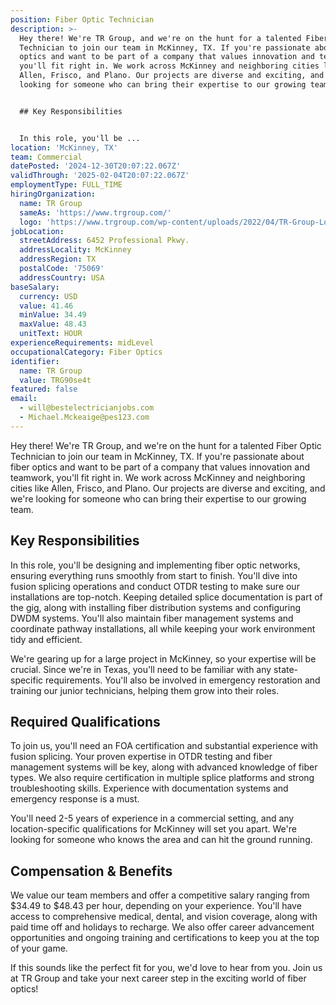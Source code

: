 ```yaml
---
position: Fiber Optic Technician
description: >-
  Hey there! We're TR Group, and we're on the hunt for a talented Fiber Optic
  Technician to join our team in McKinney, TX. If you're passionate about fiber
  optics and want to be part of a company that values innovation and teamwork,
  you'll fit right in. We work across McKinney and neighboring cities like
  Allen, Frisco, and Plano. Our projects are diverse and exciting, and we're
  looking for someone who can bring their expertise to our growing team.


  ## Key Responsibilities


  In this role, you'll be ...
location: 'McKinney, TX'
team: Commercial
datePosted: '2024-12-30T20:07:22.067Z'
validThrough: '2025-02-04T20:07:22.067Z'
employmentType: FULL_TIME
hiringOrganization:
  name: TR Group
  sameAs: 'https://www.trgroup.com/'
  logo: 'https://www.trgroup.com/wp-content/uploads/2022/04/TR-Group-Logo.png'
jobLocation:
  streetAddress: 6452 Professional Pkwy.
  addressLocality: McKinney
  addressRegion: TX
  postalCode: '75069'
  addressCountry: USA
baseSalary:
  currency: USD
  value: 41.46
  minValue: 34.49
  maxValue: 48.43
  unitText: HOUR
experienceRequirements: midLevel
occupationalCategory: Fiber Optics
identifier:
  name: TR Group
  value: TRG90se4t
featured: false
email:
  - will@bestelectricianjobs.com
  - Michael.Mckeaige@pes123.com
---
```




Hey there! We're TR Group, and we're on the hunt for a talented Fiber Optic Technician to join our team in McKinney, TX. If you're passionate about fiber optics and want to be part of a company that values innovation and teamwork, you'll fit right in. We work across McKinney and neighboring cities like Allen, Frisco, and Plano. Our projects are diverse and exciting, and we're looking for someone who can bring their expertise to our growing team.

## Key Responsibilities

In this role, you'll be designing and implementing fiber optic networks, ensuring everything runs smoothly from start to finish. You'll dive into fusion splicing operations and conduct OTDR testing to make sure our installations are top-notch. Keeping detailed splice documentation is part of the gig, along with installing fiber distribution systems and configuring DWDM systems. You'll also maintain fiber management systems and coordinate pathway installations, all while keeping your work environment tidy and efficient.

We're gearing up for a large project in McKinney, so your expertise will be crucial. Since we're in Texas, you'll need to be familiar with any state-specific requirements. You'll also be involved in emergency restoration and training our junior technicians, helping them grow into their roles.

## Required Qualifications

To join us, you'll need an FOA certification and substantial experience with fusion splicing. Your proven expertise in OTDR testing and fiber management systems will be key, along with advanced knowledge of fiber types. We also require certification in multiple splice platforms and strong troubleshooting skills. Experience with documentation systems and emergency response is a must.

You'll need 2-5 years of experience in a commercial setting, and any location-specific qualifications for McKinney will set you apart. We're looking for someone who knows the area and can hit the ground running.

## Compensation & Benefits

We value our team members and offer a competitive salary ranging from $34.49 to $48.43 per hour, depending on your experience. You'll have access to comprehensive medical, dental, and vision coverage, along with paid time off and holidays to recharge. We also offer career advancement opportunities and ongoing training and certifications to keep you at the top of your game.

If this sounds like the perfect fit for you, we'd love to hear from you. Join us at TR Group and take your next career step in the exciting world of fiber optics!

